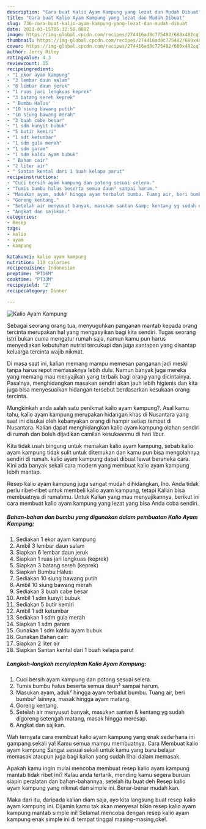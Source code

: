 ```yaml
---
description: "Cara buat Kalio Ayam Kampung yang lezat dan Mudah Dibuat"
title: "Cara buat Kalio Ayam Kampung yang lezat dan Mudah Dibuat"
slug: 736-cara-buat-kalio-ayam-kampung-yang-lezat-dan-mudah-dibuat
date: 2021-03-15T05:32:58.888Z
image: https://img-global.cpcdn.com/recipes/274416ad8c775482/680x482cq70/kalio-ayam-kampung-foto-resep-utama.jpg
thumbnail: https://img-global.cpcdn.com/recipes/274416ad8c775482/680x482cq70/kalio-ayam-kampung-foto-resep-utama.jpg
cover: https://img-global.cpcdn.com/recipes/274416ad8c775482/680x482cq70/kalio-ayam-kampung-foto-resep-utama.jpg
author: Jerry Riley
ratingvalue: 4.3
reviewcount: 15
recipeingredient:
- "1 ekor ayam kampung"
- "3 lembar daun salam"
- "6 lembar daun jeruk"
- "1 ruas jari lengkuas keprek"
- "3 batang sereh keprek"
- " Bumbu Halus"
- "10 siung bawang putih"
- "10 siung bawang merah"
- "3 buah cabe besar"
- "1 sdm kunyit bubuk"
- "5 butir kemiri"
- "1 sdt ketumbar"
- "1 sdm gula merah"
- "1 sdm garam"
- "1 sdm kaldu ayam bubuk"
- " Bahan cair"
- "2 liter air"
- " Santan kental dari 1 buah kelapa parut"
recipeinstructions:
- "Cuci bersih ayam kampung dan potong sesuai selera."
- "Tumis bumbu halus beserta semua daun² sampai harum."
- "Masukan ayam, aduk² hingga ayam terbalut bumbu. Tuang air, beri bumbu² lainnya, masak hingga ayam matang."
- "Goreng kentang."
- "Setelah air menyusut banyak, masukan santan &amp; kentang yg sudah digoreng setengah matang, masak hingga meresap."
- "Angkat dan sajikan."
categories:
- Resep
tags:
- kalio
- ayam
- kampung

katakunci: kalio ayam kampung 
nutrition: 110 calories
recipecuisine: Indonesian
preptime: "PT16M"
cooktime: "PT33M"
recipeyield: "2"
recipecategory: Dinner

---
```



![Kalio Ayam Kampung](https://img-global.cpcdn.com/recipes/274416ad8c775482/680x482cq70/kalio-ayam-kampung-foto-resep-utama.jpg)

Sebagai seorang orang tua, menyuguhkan panganan mantab kepada orang tercinta merupakan hal yang mengasyikan bagi kita sendiri. Tugas seorang istri bukan cuma mengatur rumah saja, namun kamu pun harus menyediakan kebutuhan nutrisi tercukupi dan juga santapan yang disantap keluarga tercinta wajib nikmat.

Di masa  saat ini, kalian memang mampu memesan panganan jadi meski tanpa harus repot memasaknya lebih dulu. Namun banyak juga mereka yang memang mau menyajikan yang terbaik bagi orang yang dicintainya. Pasalnya, menghidangkan masakan sendiri akan jauh lebih higienis dan kita juga bisa menyesuaikan hidangan tersebut berdasarkan kesukaan orang tercinta. 



Mungkinkah anda salah satu penikmat kalio ayam kampung?. Asal kamu tahu, kalio ayam kampung merupakan hidangan khas di Nusantara yang saat ini disukai oleh kebanyakan orang di hampir setiap tempat di Nusantara. Kalian dapat menghidangkan kalio ayam kampung olahan sendiri di rumah dan boleh dijadikan camilan kesukaanmu di hari libur.

Kita tidak usah bingung untuk memakan kalio ayam kampung, sebab kalio ayam kampung tidak sulit untuk ditemukan dan kamu pun bisa mengolahnya sendiri di rumah. kalio ayam kampung dapat dibuat lewat beraneka cara. Kini ada banyak sekali cara modern yang membuat kalio ayam kampung lebih mantap.

Resep kalio ayam kampung juga sangat mudah dihidangkan, lho. Anda tidak perlu ribet-ribet untuk membeli kalio ayam kampung, tetapi Kalian bisa membuatnya di rumahmu. Untuk Kalian yang mau menyajikannya, berikut ini cara membuat kalio ayam kampung yang lezat yang bisa Anda coba sendiri.

<!--inarticleads1-->

##### Bahan-bahan dan bumbu yang digunakan dalam pembuatan Kalio Ayam Kampung:

1. Sediakan 1 ekor ayam kampung
1. Ambil 3 lembar daun salam
1. Siapkan 6 lembar daun jeruk
1. Siapkan 1 ruas jari lengkuas (keprek)
1. Siapkan 3 batang sereh (keprek)
1. Siapkan  Bumbu Halus:
1. Sediakan 10 siung bawang putih
1. Ambil 10 siung bawang merah
1. Sediakan 3 buah cabe besar
1. Ambil 1 sdm kunyit bubuk
1. Sediakan 5 butir kemiri
1. Ambil 1 sdt ketumbar
1. Sediakan 1 sdm gula merah
1. Siapkan 1 sdm garam
1. Gunakan 1 sdm kaldu ayam bubuk
1. Gunakan  Bahan cair:
1. Siapkan 2 liter air
1. Siapkan  Santan kental dari 1 buah kelapa parut




<!--inarticleads2-->

##### Langkah-langkah menyiapkan Kalio Ayam Kampung:

1. Cuci bersih ayam kampung dan potong sesuai selera.
1. Tumis bumbu halus beserta semua daun² sampai harum.
1. Masukan ayam, aduk² hingga ayam terbalut bumbu. Tuang air, beri bumbu² lainnya, masak hingga ayam matang.
1. Goreng kentang.
1. Setelah air menyusut banyak, masukan santan &amp; kentang yg sudah digoreng setengah matang, masak hingga meresap.
1. Angkat dan sajikan.




Wah ternyata cara membuat kalio ayam kampung yang enak sederhana ini gampang sekali ya! Kamu semua mampu membuatnya. Cara Membuat kalio ayam kampung Sangat sesuai sekali untuk kamu yang baru belajar memasak ataupun juga bagi kalian yang sudah lihai dalam memasak.

Apakah kamu ingin mulai mencoba membuat resep kalio ayam kampung mantab tidak ribet ini? Kalau anda tertarik, mending kamu segera buruan siapin peralatan dan bahan-bahannya, setelah itu buat deh Resep kalio ayam kampung yang nikmat dan simple ini. Benar-benar mudah kan. 

Maka dari itu, daripada kalian diam saja, ayo kita langsung buat resep kalio ayam kampung ini. Dijamin kamu tak akan menyesal bikin resep kalio ayam kampung mantab simple ini! Selamat mencoba dengan resep kalio ayam kampung enak simple ini di tempat tinggal masing-masing,oke!.

